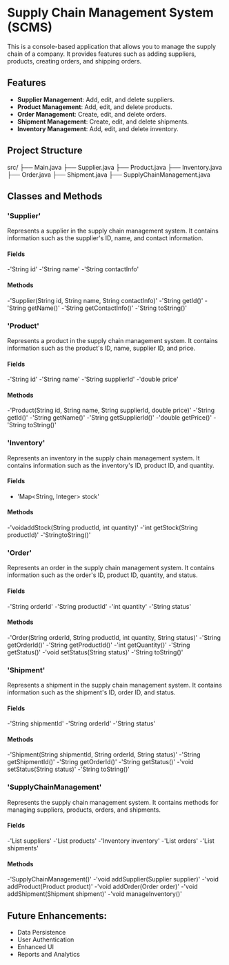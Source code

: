 # Supply Chain Management System (SCMS)

This is a console-based application that allows you to manage the supply chain of a company. It provides features such as adding suppliers, products, creating orders, and shipping orders.

## Features
- **Supplier Management**: Add, edit, and delete suppliers.
- **Product Management**: Add, edit, and delete products.
- **Order Management**: Create, edit, and delete orders.
- **Shipment Management**: Create, edit, and delete shipments.
- **Inventory Management**: Add, edit, and delete inventory.

## Project Structure

src/
├── Main.java
├── Supplier.java
├── Product.java
├── Inventory.java
├── Order.java
├── Shipment.java
├── SupplyChainManagement.java

## Classes and Methods

### 'Supplier'

Represents a supplier in the supply chain management system. It contains information such as the supplier's ID, name, and contact information.

#### Fields
-'String id'
-'String name'
-'String contactInfo'

#### Methods
-'Supplier(String id, String name, String contactInfo)'
-'String getId()'
-'String getName()'
-'String getContactInfo()'
-'String toString()'

### 'Product'

Represents a product in the supply chain management system. It contains information such as the product's ID, name, supplier ID, and price.

#### Fields
-'String id'
-'String name'
-'String supplierId'
-'double price'

#### Methods
-'Product(String id, String name, String supplierId, double price)'
-'String getId()'
-'String getName()'
-'String getSupplierId()'
-'double getPrice()'
-'String toString()'

### 'Inventory'

Represents an inventory in the supply chain management system. It contains information such as the inventory's ID, product ID, and quantity.

#### Fields
- 'Map<String, Integer> stock'

#### Methods
-'voidaddStock(String productId, int quantity)'
-'int getStock(String productId)'
-'StringtoString()'

### 'Order'

Represents an order in the supply chain management system. It contains information such as the order's ID, product ID, quantity, and status.

#### Fields
-'String orderId'
-'String productId'
-'int quantity'
-'String status'

#### Methods
-'Order(String orderId, String productId, int quantity, String status)'
-'String getOrderId()'
-'String getProductId()'
-'int getQuantity()'
-'String getStatus()'
-'void setStatus(String status)'
-'String toString()'

### 'Shipment'

Represents a shipment in the supply chain management system. It contains information such as the shipment's ID, order ID, and status.

#### Fields
-'String shipmentId'
-'String orderId'
-'String status'

#### Methods
-'Shipment(String shipmentId, String orderId, String status)'
-'String getShipmentId()'
-'String getOrderId()'
-'String getStatus()'
-'void setStatus(String status)'
-'String toString()'

### 'SupplyChainManagement'

Represents the supply chain management system. It contains methods for managing suppliers, products, orders, and shipments.

#### Fields
-'List<Supplier> suppliers'
-'List<Product> products'
-'Inventory inventory'
-'List<Order> orders'
-'List<Shipment> shipments'

#### Methods
-'SupplyChainManagement()'
-'void addSupplier(Supplier supplier)'
-'void addProduct(Product product)'
-'void addOrder(Order order)'
-'void addShipment(Shipment shipment)'
-'void manageInventory()'


## Future Enhancements:
- Data Persistence
- User Authentication
- Enhanced UI
- Reports and Analytics